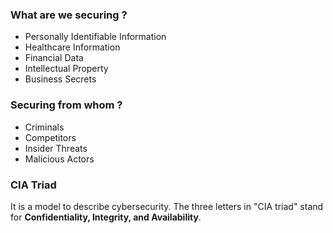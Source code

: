 ### What are we securing ?

+ Personally Identifiable Information
+ Healthcare Information
+ Financial Data
+ Intellectual Property
+ Business Secrets

### Securing from whom ?

+ Criminals
+ Competitors
+ Insider Threats
+ Malicious Actors 

### CIA Triad

It is a model to describe cybersecurity. The three letters in "CIA triad" stand for **Confidentiality, Integrity, and Availability**.

